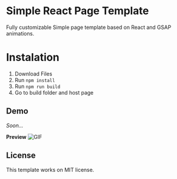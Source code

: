# Simple React Page Template
Fully customizable Simple page template based on React and GSAP animations.

# Instalation
1. Download Files
2. Run `npm install`
3. Run `npm run build`
4. Go to build folder and host page

## Demo
*Soon...*

**Preview**
![GIF](https://user-images.githubusercontent.com/80514290/164066571-b0e883fc-95f1-4ff2-85b5-74c714862a71.gif)

## License
This template works on MIT license.
